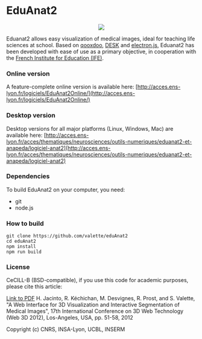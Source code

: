 EduAnat2
======
<p align="center">
  <img src="https://www.creatis.insa-lyon.fr/~valette/public/project/eduanat2/featured_hu8684937c3e81b81cc700f0e8c08ddf0b_175994_720x0_resize_q90_lanczos.jpg">
</p>

Eduanat2 allows easy visualization of medical images, ideal for teaching life sciences at school. Based on [qooxdoo](https://www.qooxdoo.org/), [DESK](../desk) and [electron.js](https://electronjs.org/), Eduanat2 has been developed with ease of use as a primary objective, in cooperation with the [French Institute for Education (IFE)](http://acces.ens-lyon.fr/acces/thematiques/neurosciences/outils-numeriques/eduanat2-et-anapeda).

### Online version ###
A feature-complete online version is available here:
[http://acces.ens-lyon.fr/logiciels/EduAnat2Online/](http://acces.ens-lyon.fr/logiciels/EduAnat2Online/)

### Desktop version ###
Desktop versions for all major platforms (Linux, Windows, Mac) are available here:
[http://acces.ens-lyon.fr/acces/thematiques/neurosciences/outils-numeriques/eduanat2-et-anapeda/logiciel-anat2](http://acces.ens-lyon.fr/acces/thematiques/neurosciences/outils-numeriques/eduanat2-et-anapeda/logiciel-anat2)

### Dependencies ###
To build EduAnat2 on your computer, you need:
* git
* node.js

### How to build
```
git clone https://github.com/valette/eduAnat2
cd eduAnat2
npm install
npm run build
```

### License ###

CeCILL-B (BSD-compatible), if you use this code for academic purposes, please cite this article:

[Link to PDF](http://hal.archives-ouvertes.fr/hal-00732335) H. Jacinto, R. Kéchichan, M. Desvignes, R. Prost, and S. Valette, "A Web Interface for 3D Visualization and Interactive Segmentation of Medical Images", 17th International Conference on 3D Web Technology (Web 3D 2012), Los-Angeles, USA, pp. 51-58, 2012

Copyright (c) CNRS, INSA-Lyon, UCBL, INSERM

